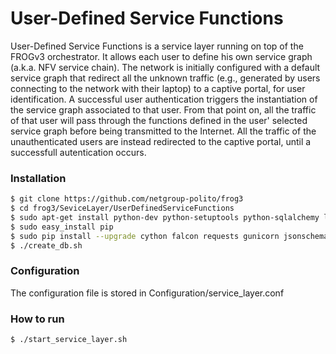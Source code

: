 # User-Defined Service Functions 

User-Defined Service Functions is a service layer running on top of the FROGv3 orchestrator. It allows each user to define his own service graph (a.k.a. NFV service chain).
The network is initially configured with a default service graph that redirect all the unknown traffic (e.g., generated by users connecting to the network with their laptop) to a captive portal, for user identification.
A successful user authentication triggers the instantiation of the service graph associated to that user.
From that point on, all the traffic of that user will pass through the functions defined in the user' selected service graph before being transmitted to the Internet.
All the traffic of the unauthenticated users are instead redirected to the captive portal, until a successfull autentication occurs.

### Installation

```sh
$ git clone https://github.com/netgroup-polito/frog3
$ cd frog3/SeviceLayer/UserDefinedServiceFunctions
$ sudo apt-get install python-dev python-setuptools python-sqlalchemy libmysqlclient-dev
$ sudo easy_install pip
$ sudo pip install --upgrade cython falcon requests gunicorn jsonschema mysql-python json_hyper_schema
$ ./create_db.sh
```

### Configuration
The configuration file is stored in Configuration/service_layer.conf

### How to run
```sh
$ ./start_service_layer.sh
```
